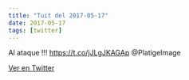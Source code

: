 ```yaml
---
title: "Tuit del 2017-05-17"
date: 2017-05-17
tags: [twitter]
---
```


Al ataque !!! https://t.co/jJLgJKAGAp @PlatigeImage



[Ver en Twitter](https://twitter.com/i/web/status/864814293593849856)
